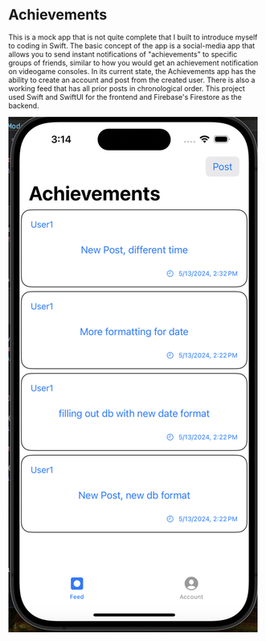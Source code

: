 # Achievements
This is a mock app that is not quite complete that I built to introduce myself to coding in Swift.
The basic concept of the app is a social-media app that allows you to send instant notifications of 
"achievements" to specific groups of friends, similar to how you would get an achievement notification
on videogame consoles. In its current state, the Achievements app has the ability to create an account
and post from the created user. There is also a working feed that has all prior posts in chronological order.
This project used Swift and SwiftUI for the frontend and Firebase's Firestore as the backend.

![Achievements Screen Shot](https://github.com/jakobwoodard/achievements/blob/main/AchievementSS.png)
